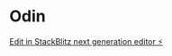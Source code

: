 # Odin

[Edit in StackBlitz next generation editor ⚡️](https://stackblitz.com/~/github.com/BeastCode/Odin)